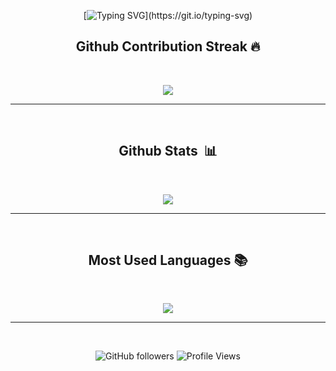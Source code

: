 <div align="center">

[![Typing SVG](https://readme-typing-svg.demolab.com?font=Jersey+15&size=30&pause=1000&color=42C3B4&background=9D56FF00&center=true&vCenter=true&repeat=false&random=false&width=435&lines=Hello!+Welcome+to+my+GitHub+page.)](https://git.io/typing-svg)  

## Github Contribution Streak 🔥 
<br>
<p align='center'><img src="https://github-readme-streak-stats.herokuapp.com?user=alifalhasan&theme=black-ice&hide_border=true&date_format=M%20j%5B%2C%20Y%5D"></p>

<hr><br>

## Github Stats &nbsp;📊
<br>
<p align='center'>
<img src="https://github-readme-stats.vercel.app/api?username=alifalhasan&show_icons=true&theme=github_dark">
</p>
<hr>
<br>

## Most Used Languages 📚
<br>
<p align='center'>
<img src="https://github-readme-stats.anuraghazra1.vercel.app/api/top-langs/?username=alifalhasan&theme=dark&hide_border=true&no-bg=true&no-frame=true&langs_count=10">
</p>

<hr>
<br>

![GitHub followers](https://img.shields.io/github/followers/alifalhasan?style=flat&logo=github&color=05122A&labelColor=05122A)
![Profile Views](https://komarev.com/ghpvc/?username=alifalhasan&style=flat&labelolor=05122A&color=05122A)
